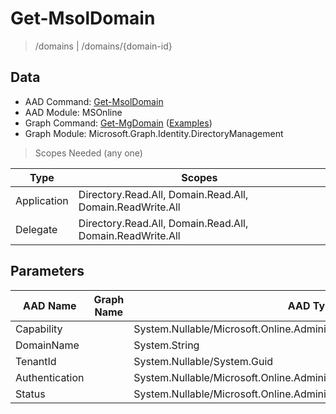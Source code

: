 # Get-MsolDomain

> /domains | /domains/{domain-id}

## Data

+ AAD Command: [Get-MsolDomain](https://docs.microsoft.com/en-us/powershell/module/MSOnline/Get-MsolDomain)
+ AAD Module: MSOnline
+ Graph Command: [Get-MgDomain](https://docs.microsoft.com/en-us/powershell/module/Microsoft.Graph.Identity.DirectoryManagement/Get-MgDomain) ([Examples](https://github.com/orgs/msgraph/discussions?discussions_q=Get-MgDomain))
+ Graph Module: Microsoft.Graph.Identity.DirectoryManagement

> Scopes Needed (any one)

|Type|Scopes|
|---|---|
|Application|Directory.Read.All, Domain.Read.All, Domain.ReadWrite.All|
|Delegate|Directory.Read.All, Domain.Read.All, Domain.ReadWrite.All|

## Parameters

|AAD Name|Graph Name|AAD Type|Graph Type|Infos|
|---|---|---|---|---|
|Capability||System.Nullable/Microsoft.Online.Administration.DomainCapabilities|||
|DomainName||System.String|||
|TenantId||System.Nullable/System.Guid|||
|Authentication||System.Nullable/Microsoft.Online.Administration.DomainAuthenticationType|||
|Status||System.Nullable/Microsoft.Online.Administration.DomainStatus|||

